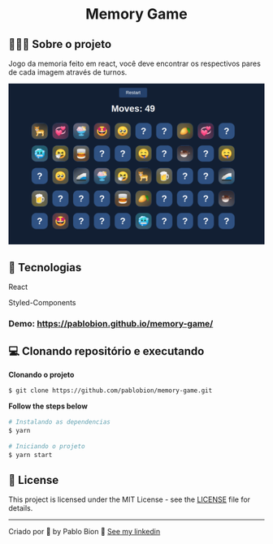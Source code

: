 
<h1 align="center">
  Memory Game
</h1>





## 💇🏻‍♂️ Sobre o projeto

Jogo da memoria feito em react, você deve encontrar os respectivos pares de cada imagem através de turnos.

![alt text](https://github.com/pablobion/memory-game/blob/master/preview.png?raw=true)

## 🚀 Tecnologias

React

Styled-Components

### Demo: https://pablobion.github.io/memory-game/


## 💻 Clonando repositório e executando

**Clonando o projeto**

```bash
$ git clone https://github.com/pablobion/memory-game.git
```


**Follow the steps below**

```bash
# Instalando as dependencias
$ yarn

```

```bash
# Iniciando o projeto
$ yarn start

```


## 📝 License

This project is licensed under the MIT License - see the [LICENSE](LICENSE) file for details.

---

Criado por 💜 by Pablo Bion 👋 [See my linkedin](https://www.linkedin.com/in/eliasgcf/)

